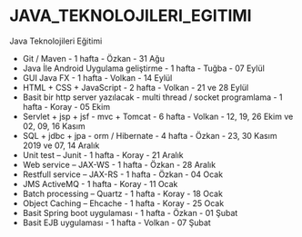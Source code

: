 # JAVA_TEKNOLOJILERI_EGITIMI
Java Teknolojileri Eğitimi 

* Git / Maven - 1 hafta - Özkan - 31 Ağu
* Java İle Android Uygulama geliştirme - 1 hafta - Tuğba  - 07 Eylül 
* GUI Java FX - 1 hafta - Volkan - 14 Eylül 
* HTML + CSS + JavaScript - 2 hafta - Volkan - 21 ve 28 Eylül 
* Basit bir http server yazılacak - multi thread / socket programlama - 1 hafta - Koray - 05 Ekim 
* Servlet + jsp + jsf - mvc + Tomcat - 6 hafta - Volkan - 12, 19, 26 Ekim ve 02, 09, 16 Kasım
* SQL + jdbc + jpa - orm / Hibernate - 4 hafta - Özkan - 23, 30 Kasım 2019 ve 07, 14 Aralık
* Unit test – Junit - 1 hafta - Koray - 21 Aralık 
* Web service – JAX-WS - 1 hafta - Özkan - 28 Aralık 
* Restfull service – JAX-RS - 1 hafta - Özkan  - 04 Ocak 
* JMS ActiveMQ - 1 hafta - Koray - 11 Ocak
* Batch processing – Quartz  - 1 hafta - Koray - 18 Ocak
* Object Caching – Ehcache - 1 hafta - Koray - 25 Ocak
* Basit Spring boot uygulaması - 1 hafta - Özkan - 01 Şubat
* Basit EJB uygulaması - 1 hafta - Volkan - 07 Şubat

